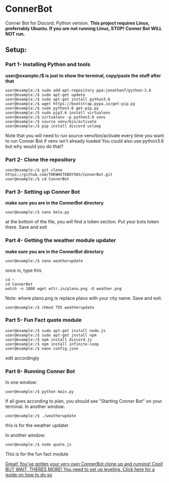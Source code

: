 # ConnerBot
Conner Bot for Discord. Python version.
**This project requires Linux, preferrably Ubuntu. If you are not running Linux, STOP! Conner Bot WILL NOT run.**

## Setup:

### Part 1- Installing Python and tools
**user@example:/$  is just to show the terminal, copy/paste the stuff after that**
```
user@example:/$ sudo add-apt-repository ppa:jonathonf/python-3.6
user@example:/$ sudo apt-get update
user@example:/$ sudo apt-get install python3.6
user@example:/$ wget https://bootstrap.pypa.io/get-pip.py
user@example:/$ sudo python3.6 get-pip.py
user@example:/$ sudo pip3.6 install virtualenv
user@example:/$ virtualenv -p python3.6 venv
user@example:/$ source venv/bin/activate
user@example:/$ pip install discord uvloop
```

Note that you will need to run source venv/bin/activate every time you want to run Conner Bot if venv isn't already loaded
You could also use python3.6 but why would you do that?

### Part 2- Clone the repository
```
user@example:/$ git clone https://github.com/THEWHITEBOY503/ConnerBot.git
user@example:/$ cd ConnerBot
```

### Part 3- Setting up Conner Bot
**make sure you are in the ConnerBot directory**
```
user@example:/$ nano beta.py
```
at the bottom of the file, you will find a token section. Put your bots token there. Save and exit

### Part 4- Getting the weather module updater
**make sure you are in the ConnerBot directory**
```
user@example:/$ nano weatherupdate
```
once in, type this
```
cd ~
cd ConnerBot
watch -n 1800 wget wttr.in/plano.png -O weather.png
```
Note: where plano.png is replace plano with your city name. Save and exit.
```
user@example:/$ chmod 755 weatherupdate
```

### Part 5- Fun Fact quote module
```
user@example:/$ sudo apt-get install node.js
user@example:/$ sudo apt-get install npm
user@example:/$ npm install discord.js
user@example:/$ npm install infinite-loop
user@example:/$ nano config.json
```
edit accordingly


### Part 6- Running Conner Bot
In one window:
```
user@example:/$ python main.py
```
If all goes according to plan, you should see "Starting Conner Bot" on your terminal.
In another window:
```
user@example:/$ ./weatherupdate
```
this is for the weather updater

In another window:
```
user@example:/$ node quote.js
```
This is for the fun fact module

[Great! You've gotten your very own ConnerBot clone up and running! Cool! BUT WAIT, THERES MORE! You need to set up leveling. Click here for a guide on how to do so](https://github.com/THEWHITEBOY503/ConnerBot/blob/master/Levels/README.md)
